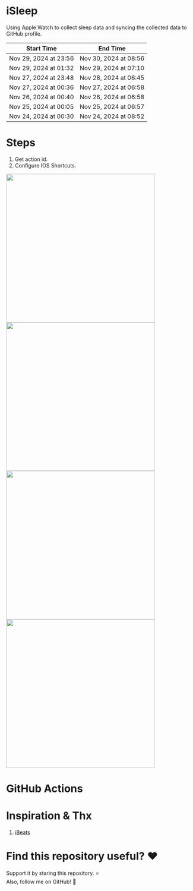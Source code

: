 # iSleep

Using Apple Watch to collect sleep data and syncing the collected data to GitHub profile.

<!--START_SECTION:my_sleep-->
| Start Time | End Time |
| ---- | ---- |
| Nov 29, 2024 at 23:56 | Nov 30, 2024 at 08:56 |
| Nov 29, 2024 at 01:32 | Nov 29, 2024 at 07:10 |
| Nov 27, 2024 at 23:48 | Nov 28, 2024 at 06:45 |
| Nov 27, 2024 at 00:36 | Nov 27, 2024 at 06:58 |
| Nov 26, 2024 at 00:40 | Nov 26, 2024 at 06:58 |
| Nov 25, 2024 at 00:05 | Nov 25, 2024 at 06:57 |
| Nov 24, 2024 at 00:30 | Nov 24, 2024 at 08:52 |

<!--END_SECTION:my_sleep-->

# Steps

1. Get action id.
2. Configure IOS Shortcuts.

<img src="/imgs/img1.png" width="400"/>
<img src="/imgs/img2.png" width="400"/>
<img src="/imgs/img3.png" width="400"/>
<img src="/imgs/img4.png" width="400"/>

# GitHub Actions

# Inspiration & Thx

1. [iBeats](https://github.com/yihong0618/iBeats)

# Find this repository useful? :heart:

Support it by staring this repository. :star: <br>
Also, follow me on GitHub! 🤩
